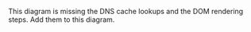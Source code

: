 This diagram is missing the DNS cache lookups and the DOM rendering steps. Add them to this diagram.
